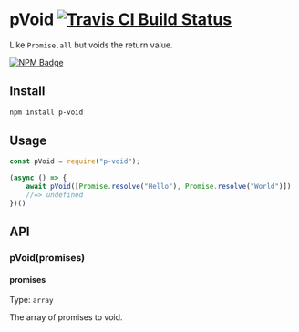 # pVoid [![Travis CI Build Status](https://img.shields.io/travis/com/Richienb/p-void/master.svg?style=for-the-badge)](https://travis-ci.com/Richienb/p-void)

Like `Promise.all` but voids the return value.

[![NPM Badge](https://nodei.co/npm/p-void.png)](https://npmjs.com/package/p-void)

## Install

```sh
npm install p-void
```

## Usage

```js
const pVoid = require("p-void");

(async () => {
    await pVoid([Promise.resolve("Hello"), Promise.resolve("World")])
    //=> undefined
})()
```

## API

### pVoid(promises)

#### promises

Type: `array`

The array of promises to void.
